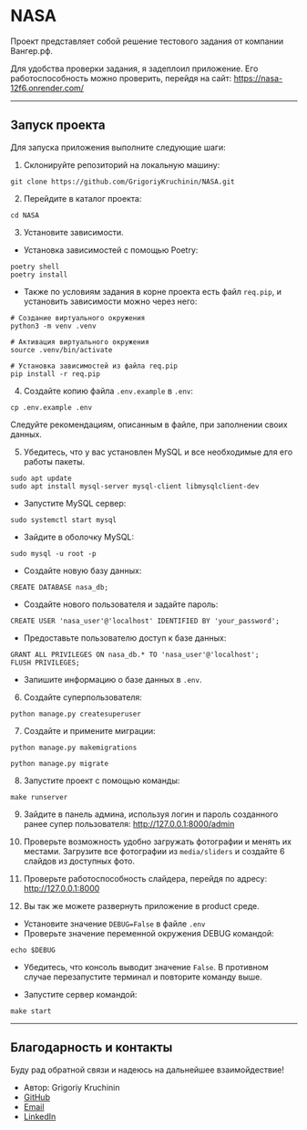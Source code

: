 # NASA

Проект представляет собой решение тестового задания от компании Вангер.рф.

Для удобства проверки задания, я задеплоил приложение. Его работоспособность можно проверить, перейдя на сайт: https://nasa-12f6.onrender.com/

***

## Запуск проекта

Для запуска приложения выполните следующие шаги:

1. Склонируйте репозиторий на локальную машину:

```
git clone https://github.com/GrigoriyKruchinin/NASA.git
```


2. Перейдите в каталог проекта:

```
cd NASA
```


3. Установите зависимости.
- Установка зависимостей с помощью Poetry:

```
poetry shell
poetry install
```

- Также по условиям задания в корне проекта есть файл `req.pip`, и установить зависимости можно через него:

```
# Создание виртуального окружения
python3 -m venv .venv

# Активация виртуального окружения
source .venv/bin/activate

# Установка зависимостей из файла req.pip
pip install -r req.pip
```


4. Cоздайте копию файла `.env.example` в `.env`:
```
cp .env.example .env
```

Следуйте рекомендациям, описанным в файле, при заполнении своих данных.


5. Убедитесь, что у вас установлен MySQL и все необходимые для его работы пакеты.

```
sudo apt update
sudo apt install mysql-server mysql-client libmysqlclient-dev
```

- Запустите MySQL сервер:
```
sudo systemctl start mysql
```

- Зайдите в оболочку MySQL:
```
sudo mysql -u root -p
```

- Создайте новую базу данных:

```
CREATE DATABASE nasa_db;
```

- Создайте нового пользователя и задайте пароль:
```
CREATE USER 'nasa_user'@'localhost' IDENTIFIED BY 'your_password';
```
- Предоставьте пользователю доступ к базе данных:
```
GRANT ALL PRIVILEGES ON nasa_db.* TO 'nasa_user'@'localhost';
FLUSH PRIVILEGES;
```

- Запишите информацию о базе данных в `.env`.

6. Создайте суперпользователя:

```
python manage.py createsuperuser
```


7. Создайте и примените миграции:

```
python manage.py makemigrations

python manage.py migrate
```


8.  Запустите проект с помощью команды:
```
make runserver
```


9.  Зайдите в панель админа, используя логин и пароль созданного ранее супер пользователя: http://127.0.0.1:8000/admin 

10.  Проверьте возможность удобно загружать фотографии и менять их местами. Загрузите все фотографии из `media/sliders` и создайте 6 слайдов из доступных фото.

11.  Проверьте работоспособность слайдера, перейдя по адресу: http://127.0.0.1:8000


12. Вы так же можете развернуть приложение в product среде.

- Установите значение `DEBUG=False` в файле `.env`
- Проверьте значение переменной окружения DEBUG командой:
```
echo $DEBUG
```
- Убедитесь, что консоль выводит значение `False`. В противном случае перезапустите терминал и повторите команду выше.

- Запустите сервер командой:
```
make start
```

***

## Благодарность и контакты

Буду рад обратной связи и надеюсь на дальнейшее взаимойдествие!

- Автор: Grigoriy Kruchinin
- [GitHub](https://github.com/GrigoriyKruchinin)
- [Email](mailto:gkruchinin75@gmail.com)
- [LinkedIn](https://www.linkedin.com/in/grigoriy-kruchinin/)